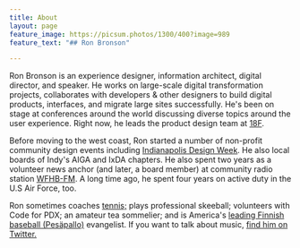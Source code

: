 ```yaml
---
title: About
layout: page
feature_image: https://picsum.photos/1300/400?image=989
feature_text: "## Ron Bronson"

---
```

Ron Bronson is an experience designer, information architect, digital director, and speaker. He works on large-scale digital transformation projects, collaborates with developers & other designers to build digital products, interfaces, and migrate large sites successfully. He's been on stage at conferences around the world discussing diverse topics around the user experience. Right now, he leads the product design team at [18F](http://18f.gsa.gov/).  
  
Before moving to the west coast, Ron started a number of non-profit community design events including [Indianapolis Design Week](http://indydesignweek.com/). He also local boards of Indy's AIGA and IxDA chapters. He also spent two years as a volunteer news anchor (and later, a board member) at community radio station [WFHB-FM](http://wfhb.org/). A long time ago, he spent four years on active duty in the U.S Air Force, too.  
  
Ron sometimes coaches [tennis;](https://ronbronson.com/tennis.html) plays professional skeeball; volunteers with Code for PDX; an amateur tea sommelier; and is America's [leading Finnish baseball (Pesäpallo)](https://twitter.com/ronbronson/status/1167995626342141953) evangelist. If you want to talk about music, [find him on Twitter.](http://twitter.com/ronbronson)